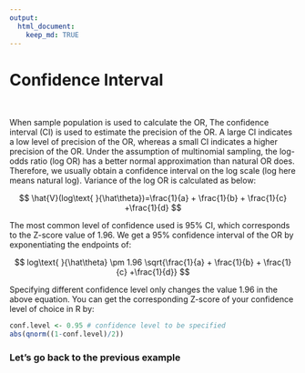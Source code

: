 ```yaml
---
output: 
  html_document:
    keep_md: TRUE
---
```


# Confidence Interval

&nbsp;

When sample population is used to calculate the OR, The confidence interval (CI) is used to estimate the precision of the OR. A large CI indicates a low level of precision of the OR, whereas a small CI indicates a higher precision of the OR.
Under the assumption of multinomial sampling, the log-odds ratio (log OR) has a better normal approximation than natural OR does. Therefore, we usually obtain a confidence interval on the log scale (log here means natural log). Variance of the log OR is calculated as below:

$$
\hat{V}(log\text{ }{\hat\theta})=\frac{1}{a} + \frac{1}{b} + \frac{1}{c} +\frac{1}{d}
$$

The most common level of confidence used is 95% CI, which corresponds to the Z-score value of 1.96. We get a 95% confidence interval of the OR by exponentiating the endpoints of:

$$
log\text{ }{\hat\theta} \pm 1.96 \sqrt{\frac{1}{a} + \frac{1}{b} + \frac{1}{c} +\frac{1}{d}}
$$

Specifying different confidence level only changes the value 1.96 in the above equation. You can get the corresponding Z-score of your confidence level of choice in R by:


```r
conf.level <- 0.95 # confidence level to be specified
abs(qnorm((1-conf.level)/2))
```

### Let’s go back to the previous example
